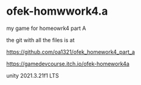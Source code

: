 # ofek-homwwork4.a
my game for homeowrk4 part A 

the git with all the files is at 

https://github.com/oa1321/ofek_homework4_part_a

https://gamedevcourse.itch.io/ofek-homework4a


unity 2021.3.21f1 LTS

